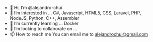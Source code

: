 - 👋 Hi, I’m @alejandro-chui
- 👀 I’m interested in ...
C#, Javascript, HTML5, CSS, Laravel, PHP, NodeJS, Python, C++, Assembler
- 🌱 I’m currently learning ...
Docker
- 💞️ I’m looking to collaborate on ...
- 📫 How to reach me 
You can email me to alejandrochui@gmail.com

<!---
alejandro-chui/alejandro-chui is a ✨ special ✨ repository because its `README.md` (this file) appears on your GitHub profile.
You can click the Preview link to take a look at your changes.
--->
